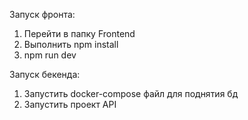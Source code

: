 Запуск фронта:
1. Перейти в папку Frontend
2. Выполнить npm install
3. npm run dev

Запуск бекенда:
1. Запустить docker-compose файл для поднятия бд
2. Запустить проект API
